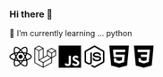 ### Hi there 👋
🌱 I’m currently learning ... python


<p>
  <img src="./icons/react.svg" width="40" height="40" alt="react" />
  <img src="./icons/laravel.svg" width="40" height="40" alt="laravel" />
  <img src="./icons/javascript.svg" width="40" height="40" alt="javascript" />
  <img src="./icons/nodedotjs.svg" width="40" height="40" alt="nodedotjs" />
  <img src="./icons/html5.svg" width="40" height="40" alt="html5" />
  <img src="./icons/css3.svg" width="40" height="40" alt="css3" />
</p>



<!--
**Zinmoeag/Zinmoeag** is a ✨ _special_ ✨ repository because its `README.md` (this file) appears on your GitHub profile.

Here are some ideas to get you started:

- 🔭 I’m currently working on ...
- 🌱 I’m currently learning ...
- 👯 I’m looking to collaborate on ...
- 🤔 I’m looking for help with ...
- 💬 Ask me about ...
- 📫 How to reach me: ...
- 😄 Pronouns: ...
- ⚡ Fun fact: ...
-->
